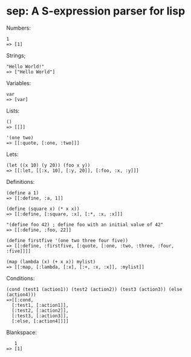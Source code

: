 # sep: A S-expression parser for lisp

Numbers:
```
1
=> [1]
```

Strings;
```
"Hello World!"
=> ["Hello World"]
```

Variables:
```
var
=> [var]
```

Lists:
```
()
=> [[]]

'(one two)
=> [[:quote, [:one, :two]]]
```

Lets:
```
(let ((x 10) (y 20)) (foo x y))
=> [[:let, [[:x, 10], [:y, 20]], [:foo, :x, :y]]]
```

Definitions:
```
(define a 1)
=> [[:define, :a, 1]]

(define (square x) (* x x))
=> [[:define, [:square, :x], [:*, :x, :x]]]

"(define foo 42) ; define foo with an initial value of 42"
=> [[:define, :foo, 22]]

(define firstfive '(one two three four five))
=> [[:define, :firstfive, [:quote, [:one, :two, :three, :four, :five]]]]

(map (lambda (x) (+ x x)) mylist)
=> [[:map, [:lambda, [:x], [:+, :x, :x]], :mylist]]
```

Conditions:
```
(cond (test1 (action1)) (test2 (action2)) (test3 (action3)) (else (action4)))
=>[[:cond,
  [:test1, [:action1]],
  [:test2, [:action2]],
  [:test3, [:action3]],
  [:else, [:action4]]]]
```

Blankspace:
```
   1
=> [1]
```

